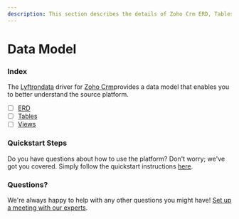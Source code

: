 ```yaml
---
description: This section describes the details of Zoho Crm ERD, Tables, and Views.
---
```


# Data Model

### Index

The  [Lyftrondata](https://www.lyftrondata.com/) driver for [Zoho Crm](https://www.lyftrondata.com/integration/sales-analytics/zohocrm/)provides a data model that enables you to better understand the source platform.

* [ ] [ERD](../../../sales-analytics/zoho-crm/data-model/erd.md)
* [ ] [Tables](../../../sales-analytics/zoho-crm/data-model/tables.md)
* [ ] [Views](../../../sales-analytics/zoho-crm/data-model/views.md)

### Quickstart Steps

Do you have questions about how to use the platform? Don't worry; we've got you covered. Simply follow the quickstart instructions [here](../../../sales-analytics/zoho-crm/quickstart-steps.md).

### Questions? <a href="#questions" id="questions"></a>

We're always happy to help with any other questions you might have! [Set up a meeting with our experts](https://www.lyftrondata.com/book-a-meeting/).

